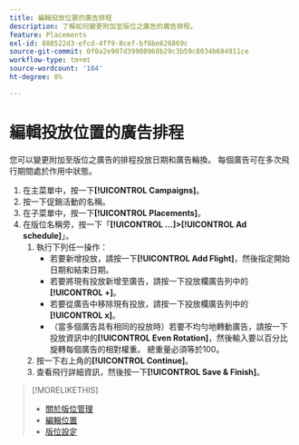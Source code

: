 ```yaml
---
title: 編輯投放位置的廣告排程
description: 了解如何變更附加至版位之廣告的廣告排程。
feature: Placements
exl-id: 880522d3-efcd-4ff9-8cef-bf6be626869c
source-git-commit: 0f0a2e907d39900968b29c3b59c8034b604911ce
workflow-type: tm+mt
source-wordcount: '184'
ht-degree: 0%

---
```


# 編輯投放位置的廣告排程

<!-- Some placements don't have this option. Clarify which placement types aren't eligible -- just simple ad serving placements (PG ones seem okay)? And anything else? -->

您可以變更附加至版位之廣告的排程投放日期和廣告輪換。 每個廣告可在多次飛行期間處於作用中狀態。

1. 在主菜單中，按一下&#x200B;**[!UICONTROL Campaigns]**。
1. 按一下促銷活動的名稱。
1. 在子菜單中，按一下&#x200B;**[!UICONTROL Placements]**。
1. 在版位名稱旁，按一下「**[!UICONTROL ...]>[!UICONTROL Ad schedule]**」。
   1. 執行下列任一操作：
      * 若要新增投放，請按一下&#x200B;**[!UICONTROL Add Flight]**，然後指定開始日期和結束日期。
      * 若要將現有投放新增至廣告，請按一下投放欄廣告列中的&#x200B;**[!UICONTROL +]**。
      * 若要從廣告中移除現有投放，請按一下投放欄廣告列中的&#x200B;**[!UICONTROL x]**。
      * （當多個廣告具有相同的投放時）若要不均勻地轉動廣告，請按一下投放資訊中的&#x200B;**[!UICONTROL Even Rotation]**，然後輸入要以百分比旋轉每個廣告的相對權重。
總重量必須等於100。
   1. 按一下右上角的&#x200B;**[!UICONTROL Continue]**。
   1. 查看飛行詳細資訊，然後按一下&#x200B;**[!UICONTROL Save & Finish]**。

>[!MORELIKETHIS]
>
>* [關於版位管理](placement-about.md)
>* [編輯位置](placement-edit.md)
>* [版位設定](placement-settings.md)

